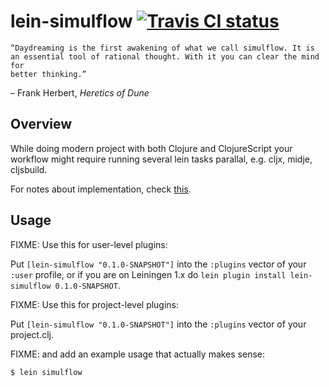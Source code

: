 # lein-simulflow [![Travis CI status](https://secure.travis-ci.org/metosin/lein-simulflow.png)](http://travis-ci.org/#!/metosin/lein-simulflow/builds)

```
“Daydreaming is the first awakening of what we call simulflow. It is
an essential tool of rational thought. With it you can clear the mind for
better thinking.”
```
– Frank Herbert, _Heretics of Dune_

## Overview

While doing modern project with both Clojure and ClojureScript your workflow
might require running several lein tasks parallal, e.g. cljx, midje, cljsbuild.

For notes about implementation, check [this](./docs/notes.md).

## Usage

FIXME: Use this for user-level plugins:

Put `[lein-simulflow "0.1.0-SNAPSHOT"]` into the `:plugins` vector of your
`:user` profile, or if you are on Leiningen 1.x do `lein plugin install
lein-simulflow 0.1.0-SNAPSHOT`.

FIXME: Use this for project-level plugins:

Put `[lein-simulflow "0.1.0-SNAPSHOT"]` into the `:plugins` vector of your
project.clj.

FIXME: and add an example usage that actually makes sense:

    $ lein simulflow
